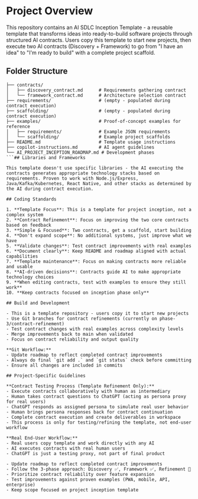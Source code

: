 # Project Overview

This repository contains an AI SDLC Inception Template - a reusable template that transforms ideas into ready-to-build software projects through structured AI contracts. Users copy this template to start new projects, then execute two AI contracts (Discovery + Framework) to go from "I have an idea" to "I'm ready to build" with a complete project scaffold.

## Folder Structure

````
├── contracts/
│   ├── discovery_contract.md      # Requirements gathering contract
│   └── framework_contract.md      # Architecture selection contract
├── requirements/                  # (empty - populated during contract execution)
├── scaffolding/                   # (empty - populated during contract execution)
├── examples/                      # Proof-of-concept examples for reference
│   ├── requirements/              # Example JSON requirements
│   └── scaffolding/               # Example project scaffolds
├── README.md                      # Template usage instructions
├── copilot-instructions.md        # AI agent guidelines
└── AI_PROJECT_INCEPTION_ROADMAP.md # Development phases
```## Libraries and Frameworks

This template doesn't use specific libraries - the AI executing the contracts generates appropriate technology stacks based on requirements. Proven to work with Node.js/Express, Java/Kafka/Kubernetes, React Native, and other stacks as determined by the AI during contract execution.

## Coding Standards

1. **Template Focus**: This is a template for project inception, not a complex system
2. **Contract Refinement**: Focus on improving the two core contracts based on feedback
3. **Simple & Focused**: Two contracts, get a scaffold, start building
4. **Don't expand scope**: No additional systems, just improve what we have
5. **Validate changes**: Test contract improvements with real examples
6. **Document clearly**: Keep README and roadmap aligned with actual capabilities
7. **Template maintenance**: Focus on making contracts more reliable and usable
8. **AI-driven decisions**: Contracts guide AI to make appropriate technology choices
9. **When editing contracts, test with examples to ensure they still work**
10. **Keep contracts focused on inception phase only**

## Build and Development

- This is a template repository - users copy it to start new projects
- Use Git branches for contract refinements (currently on phase-3/contract-refinement)
- Test contract changes with real examples across complexity levels
- Merge improvements back to main when validated
- Focus on contract reliability and output quality

**Git Workflow:**
- Update roadmap to reflect completed contract improvements
- Always do final `git add .` and `git status` check before committing
- Ensure all changes are included in commits

## Project-Specific Guidelines

**Contract Testing Process (Template Refinement Only):**
- Execute contracts collaboratively with human as intermediary
- Human takes contract questions to ChatGPT (acting as persona proxy for real users)
- ChatGPT responds as assigned persona to simulate real user behavior
- Human brings persona responses back for contract continuation
- Complete contract execution and create deliverables in workspace
- This process is only for testing/refining the template, not end-user workflow

**Real End-User Workflow:**
- Real users copy template and work directly with any AI
- AI executes contracts with real human users
- ChatGPT is just a testing proxy, not part of final product

- Update roadmap to reflect completed contract improvements
- Follow the 3-phase approach: Discovery ✅, Framework ✅, Refinement 🚧
- Prioritize contract reliability over feature expansion
- Test improvements against proven examples (PWA, mobile, API, enterprise)
- Keep scope focused on project inception template
````

